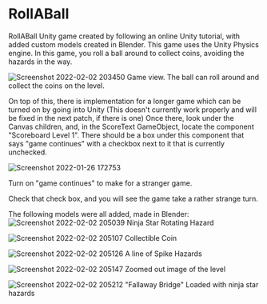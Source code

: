 # RollABall
RollABall Unity game created by following an online Unity tutorial, with added custom models created in Blender. This game uses the Unity Physics engine. In this game, you roll a ball around to collect coins, avoiding the hazards in the way.

![Screenshot 2022-02-02 203450](https://user-images.githubusercontent.com/70292904/152272068-9d1440e0-c1e5-4cfc-82f8-adf7b6ef49f6.png)
Game view. The ball can roll around and collect the coins on the level.


On top of this, there is implementation for a longer game which can be turned on by going into Unity (This doesn't currently work properly and will be fixed in the next patch, if there is one) Once there, look under the Canvas children, and, in the ScoreText GameObject, locate the component "Scoreboard Level 1". There should be a box under this component that says "game continues" with a checkbox next to it that is currently unchecked. 

![Screenshot 2022-01-26 172753](https://user-images.githubusercontent.com/70292904/151264189-1de9a0b5-600d-49be-844f-75bf7906789a.png)

Turn on "game continues" to make for a stranger game.

Check that check box, and you will see the game take a rather strange turn.

The following models were all added, made in Blender:
![Screenshot 2022-02-02 205039](https://user-images.githubusercontent.com/70292904/152273633-09b50774-9438-413c-a171-0e696cb5855b.png)
Ninja Star Rotating Hazard

![Screenshot 2022-02-02 205107](https://user-images.githubusercontent.com/70292904/152273648-187e4bf4-24b8-4ce1-b27f-41c1fbc05c5c.png)
Collectible Coin

![Screenshot 2022-02-02 205126](https://user-images.githubusercontent.com/70292904/152273651-07fe084d-723b-4597-a45e-a73c6da4ac57.png)
A line of Spike Hazards

![Screenshot 2022-02-02 205147](https://user-images.githubusercontent.com/70292904/152273655-d8156c8e-9fae-4e01-bf17-83d86038e46e.png)
Zoomed out image of the level

![Screenshot 2022-02-02 205212](https://user-images.githubusercontent.com/70292904/152273659-988d2dbc-a7f0-4203-886f-91132b50a3c5.png)
"Fallaway Bridge" Loaded with ninja star hazards
